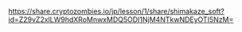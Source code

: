 https://share.cryptozombies.io/jp/lesson/1/share/shimakaze_soft?id=Z29vZ2xlLW9hdXRoMnwxMDQ5ODI1NjM4NTkwNDEyOTI5NzM=
